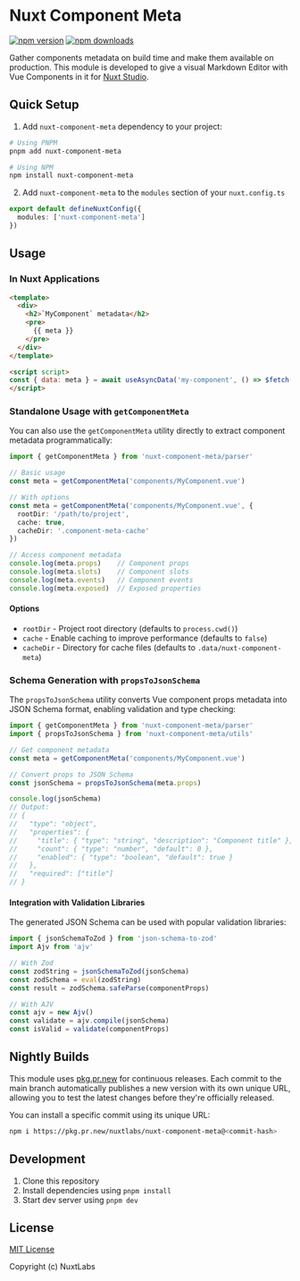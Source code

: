 # Nuxt Component Meta

[![npm version][npm-version-src]][npm-version-href]
[![npm downloads][npm-downloads-src]][npm-downloads-href]

Gather components metadata on build time and make them available on production. This module is developed to give a visual Markdown Editor with Vue Components in it for [Nuxt Studio](https://nuxt.studio).

## Quick Setup

1. Add `nuxt-component-meta` dependency to your project:

```bash
# Using PNPM
pnpm add nuxt-component-meta

# Using NPM
npm install nuxt-component-meta
```

2. Add `nuxt-component-meta` to the `modules` section of your `nuxt.config.ts`

```ts
export default defineNuxtConfig({
  modules: ['nuxt-component-meta']
})
```

## Usage

### In Nuxt Applications

```html
<template>
  <div>
    <h2>`MyComponent` metadata</h2>
    <pre>
      {{ meta }}
    </pre>
  </div>
</template>

<script script>
const { data: meta } = await useAsyncData('my-component', () => $fetch('/api/component-meta/my-component'))
</script>
```

### Standalone Usage with `getComponentMeta`

You can also use the `getComponentMeta` utility directly to extract component metadata programmatically:

```ts
import { getComponentMeta } from 'nuxt-component-meta/parser'

// Basic usage
const meta = getComponentMeta('components/MyComponent.vue')

// With options
const meta = getComponentMeta('components/MyComponent.vue', {
  rootDir: '/path/to/project',
  cache: true,
  cacheDir: '.component-meta-cache'
})

// Access component metadata
console.log(meta.props)    // Component props
console.log(meta.slots)    // Component slots  
console.log(meta.events)   // Component events
console.log(meta.exposed)  // Exposed properties
```

#### Options

- `rootDir` - Project root directory (defaults to `process.cwd()`)
- `cache` - Enable caching to improve performance (defaults to `false`)
- `cacheDir` - Directory for cache files (defaults to `.data/nuxt-component-meta`)

### Schema Generation with `propsToJsonSchema`

The `propsToJsonSchema` utility converts Vue component props metadata into JSON Schema format, enabling validation and type checking:

```ts
import { getComponentMeta } from 'nuxt-component-meta/parser'
import { propsToJsonSchema } from 'nuxt-component-meta/utils'

// Get component metadata
const meta = getComponentMeta('components/MyComponent.vue')

// Convert props to JSON Schema
const jsonSchema = propsToJsonSchema(meta.props)

console.log(jsonSchema)
// Output:
// {
//   "type": "object",
//   "properties": {
//     "title": { "type": "string", "description": "Component title" },
//     "count": { "type": "number", "default": 0 },
//     "enabled": { "type": "boolean", "default": true }
//   },
//   "required": ["title"]
// }
```

#### Integration with Validation Libraries

The generated JSON Schema can be used with popular validation libraries:

```ts
import { jsonSchemaToZod } from 'json-schema-to-zod'
import Ajv from 'ajv'

// With Zod
const zodString = jsonSchemaToZod(jsonSchema)
const zodSchema = eval(zodString)
const result = zodSchema.safeParse(componentProps)

// With AJV
const ajv = new Ajv()
const validate = ajv.compile(jsonSchema)
const isValid = validate(componentProps)
```

## Nightly Builds

This module uses [pkg.pr.new](https://pkg.pr.new) for continuous releases. Each commit to the main branch automatically publishes a new version with its own unique URL, allowing you to test the latest changes before they're officially released.

You can install a specific commit using its unique URL:

```bash
npm i https://pkg.pr.new/nuxtlabs/nuxt-component-meta@<commit-hash>
```

<!-- Badges -->
[npm-version-src]: https://img.shields.io/npm/v/nuxt-component-meta/latest.svg?style=flat&colorA=002438&colorB=28CF8D
[npm-version-href]: https://npmjs.com/package/nuxt-component-meta

[npm-downloads-src]: https://img.shields.io/npm/dt/nuxt-component-meta.svg?style=flat&colorA=002438&colorB=28CF8D
[npm-downloads-href]: https://npmjs.com/package/nuxt-component-meta

## Development

1. Clone this repository
2. Install dependencies using `pnpm install`
3. Start dev server using `pnpm dev`

## License

[MIT License](https://github.com/nuxtlabs/nuxt-component-meta/blob/main/LICENSE)

Copyright (c) NuxtLabs
